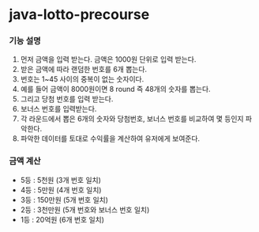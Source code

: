 # java-lotto-precourse

### 기능 설명

1. 먼저 금액을 입력 받는다. 금액은 1000원 단위로 입력 받는다.
2. 받은 금액에 따라 랜덤한 번호를 6개 뽑는다.
3. 번호는 1~45 사이의 중복이 없는 숫자이다.
4. 예를 들어 금액이 8000원이면 8 round 즉 48개의 숫자를 뽑는다.
5. 그리고 당첨 번호를 입력 받는다.
6. 보너스 번호를 입력받는다.
7. 각 라운드에서 뽑은 6개의 숫자와 당첨번호, 보너스 번호를 비교하여 몇 등인지 파악한다.
8. 파악한 데이터를 토대로 수익률을 계산하여 유저에게 보여준다.

### 금액 계산
- 5등 : 5천원 (3개 번호 일치)
- 4등 : 5만원 (4개 번호 일치)
- 3등 : 150만원 (5개 번호 일치)
- 2등 : 3천만원 (5개 번호와 보너스 번호 일치)
- 1등 : 20억원 (6개 번호 일치)

